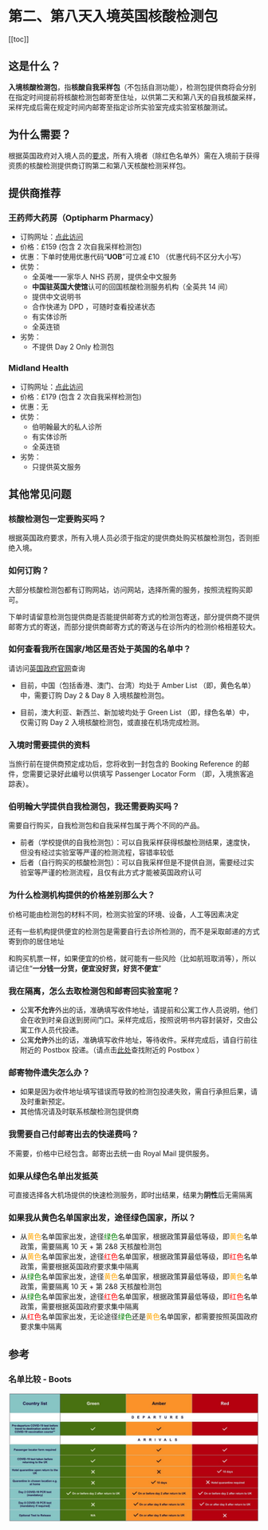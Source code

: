 # 第二、第八天入境英国核酸检测包

[[toc]]

## 这是什么？

**入境核酸检测包**，指**核酸自我采样包**（不包括自测功能），检测包提供商将会分别在指定时间提前将核酸检测包邮寄至住址，以供第二天和第八天的自我核酸采样，采样完成后需在规定时间内邮寄至指定诊所实验室完成实验室核酸测试。

## 为什么需要？

根据英国政府对入境人员的[要求](https://www.gov.uk/find-travel-test-provider)，所有入境者（除红色名单外）需在入境前于获得资质的核酸检测提供商订购第二和第八天核酸检测采样包。

## 提供商推荐

### 王药师大药房（Optipharm Pharmacy）

* 订购网址：[点此访问](https://optipharmpharmacy.co.uk/collections/homepage-products/products/wsf)
* 价格：£159 (包含 2 次自我采样检测包)
* 优惠：下单时使用优惠代码“**UOB**”可立减 £10 （优惠代码不区分大小写）
* 优势：
    * 全英唯一一家华人 NHS 药房，提供全中文服务
    * **中国驻英国大使馆**认可的回国核酸检测服务机构（全英共 14 间）
    * 提供中文说明书
    * 合作快递为 DPD ，可随时查看投递状态
    * 有实体诊所
    * 全英连锁
* 劣势：
    * 不提供 Day 2 Only 检测包

### Midland Health

* 订购网址：[点此访问](https://midlandhealth.co.uk/covid-test-to-release-for-travel/)
* 价格：£179 (包含 2 次自我采样检测包)
* 优惠：无
* 优势：
    * 伯明翰最大的私人诊所
    * 有实体诊所
    * 全英连锁
* 劣势：
    * 只提供英文服务

## 其他常见问题

### 核酸检测包一定要购买吗？

根据英国政府要求，所有入境人员必须于指定的提供商处购买核酸检测包，否则拒绝入境。

### 如何订购？

大部分核酸检测包都有订购网站，访问网站，选择所需的服务，按照流程购买即可。

下单时请留意检测包提供商是否能提供邮寄方式的检测包寄送，部分提供商不提供邮寄方式的寄送，而部分提供商邮寄方式的寄送与在诊所内的检测价格相差较大。

### 如何查看我所在国家/地区是否处于英国的名单中？

请访问[英国政府官网](https://www.gov.uk/guidance/red-amber-and-green-list-rules-for-entering-england)查询

- 目前，中国（包括香港、澳门、台湾）均处于 Amber List （即，黄色名单）中，需要订购 Day 2 & Day 8 入境核酸检测包。

- 目前，澳大利亚、新西兰、新加坡均处于 Green List （即，绿色名单）中，仅需订购 Day 2 入境核酸检测包，或直接在机场完成检测。

### 入境时需要提供的资料

当旅行前在提供商预定成功后，您将收到一封包含的 Booking Reference 的邮件，您需要记录好此编号以供填写 Passenger Locator Form （即，入境旅客追踪表）。

### 伯明翰大学提供自我检测包，我还需要购买吗？

需要自行购买，自我检测包和自我采样包属于两个不同的产品。

- 前者（学校提供的自我检测包）：可以自我采样获得核酸检测结果，速度快，但没有经过实验室等严谨的检测流程，容错率较低
- 后者（自行购买的核酸检测包）：可以自我采样但是不提供自测，需要经过实验室等严谨的检测流程，且仅有此方式才能被英国政府认可

### 为什么检测机构提供的价格差别那么大？

价格可能由检测包的材料不同，检测实验室的环境、设备，人工等因素决定

还有一些机构提供便宜的检测包是需要自行去诊所检测的，而不是采取邮递的方式寄到你的居住地址

和购买机票一样，如果便宜的价格，就可能有一些风险（比如航班取消等），所以请记住“**一分钱一分货，便宜没好货，好货不便宜**”

### 我在隔离，怎么去取检测包和邮寄回实验室呢？

* 公寓**不允许**外出的话，准确填写收件地址，请提前和公寓工作人员说明，他们会在收到时亲自送到房间门口。采样完成后，按照说明书内容封装好，交由公寓工作人员代投递。
* 公寓**允许**外出的话，准确填写收件地址，等待收件。采样完成后，请自行前往附近的 Postbox 投递。（请点击[此处](https://www.royalmail.com/services-near-you)查找附近的 Postbox ）

### 邮寄物件遗失怎么办？

* 如果是因为收件地址填写错误而导致的检测包投递失败，需自行承担后果，请及时重新预定。
* 其他情况请及时联系核酸检测包提供商

### 我需要自己付邮寄出去的快递费吗？

不需要，价格中已经包含。邮寄出去统一由 Royal Mail 提供服务。

### 如果从绿色名单出发抵英

可直接选择各大机场提供的快速检测服务，即时出结果，结果为**阴性**后无需隔离

### 如果我从黄色名单国家出发，途径绿色国家，所以？

* 从<span style="color:orange">黄色</span>名单国家出发，途径<span style="color:green">绿色</span>名单国家，根据政策算最低等级，即<span style="color:orange">黄色</span>名单政策，需要隔离 10 天 + 第 2&8 天核酸检测包
* 从<span style="color:orange">黄色</span>名单国家出发，途径<span style="color:red">红色</span>名单国家，根据政策算最低等级，即<span style="color:red">红色</span>名单政策，需要根据英国政府要求集中隔离
* 从<span style="color:green">绿色</span>名单国家出发，途径<span style="color:orange">黄色</span>名单国家，根据政策算最低等级，即<span style="color:orange">黄色</span>名单政策，需要隔离 10 天 + 第 2&8 天核酸检测包
* 从<span style="color:green">绿色</span>名单国家出发，途径<span style="color:red">红色</span>名单国家，根据政策算最低等级，即<span style="color:red">红色</span>名单政策，需要根据英国政府要求集中隔离
* 从<span style="color:red">红色</span>名单国家出发，无论途径<span style="color:green">绿色</span>还是<span style="color:orange">黄色</span>名单国家，都需要按照英国政府要求集中隔离

## 参考

### 名单比较 - Boots

![Boots](./Boots.jpg)